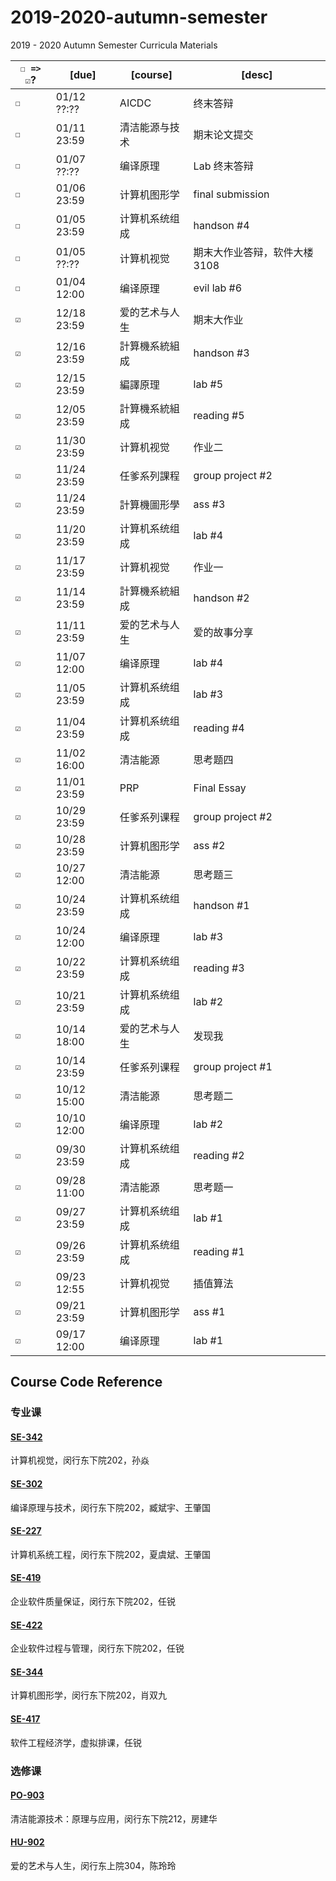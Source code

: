 # 2019-2020-autumn-semester
2019 - 2020 Autumn Semester Curricula Materials


| `☐ => ☑`? | [due]       | [course] | [desc]           |
| ------- | ----------- | -------- | ---------------- |
| `☐`   | 01/12 ??:?? | AICDC   | 终末答辩 |
| `☐`   | 01/11 23:59 | 清洁能源与技术   | 期末论文提交 |
| `☐`   | 01/07 ??:?? | 编译原理   | Lab 终末答辩 |
| `☐`   | 01/06 23:59 | 计算机图形学   | final submission |
| `☐`   | 01/05 23:59 | 计算机系统组成   | handson #4 |
| `☐`   | 01/05 ??:?? | 计算机视觉   | 期末大作业答辩，软件大楼 3108 |
| `☐`   | 01/04 12:00 | 编译原理   | evil lab #6 |
| `☑`   | 12/18 23:59 | 爱的艺术与人生   | 期末大作业 |
| `☑`   | 12/16 23:59 | 計算機系統組成   | handson #3 |
| `☑`   | 12/15 23:59 | 編譯原理   | lab #5 |
| `☑`   | 12/05 23:59 | 計算機系統組成   | reading #5 |
| `☑`   | 11/30 23:59 | 计算机视觉   | 作业二 |
| `☑`   | 11/24 23:59 | 任爹系列課程   | group project #2 |
| `☑`   | 11/24 23:59 | 計算機圖形學   | ass #3 |
| `☑`   | 11/20 23:59 | 计算机系统组成   | lab #4 |
| `☑`   | 11/17 23:59 | 计算机视觉   | 作业一 |
| `☑`   | 11/14 23:59 | 計算機系統組成   | handson #2 |
| `☑`   | 11/11 23:59 | 爱的艺术与人生   | 爱的故事分享 |
| `☑`   | 11/07 12:00 | 编译原理   | lab #4 |
| `☑`   | 11/05 23:59 | 计算机系统组成   | lab #3 |
| `☑`   | 11/04 23:59 | 计算机系统组成   | reading #4 |
| `☑`   | 11/02 16:00 | 清洁能源   | 思考题四 |
| `☑`   | 11/01 23:59 | PRP   | Final Essay |
| `☑`   | 10/29 23:59 | 任爹系列课程   | group project #2 |
| `☑`   | 10/28 23:59 | 计算机图形学   | ass #2 |
| `☑`   | 10/27 12:00 | 清洁能源   | 思考题三 |
| `☑`   | 10/24 23:59 | 计算机系统组成   | handson #1 |
| `☑`   | 10/24 12:00 | 编译原理   | lab #3 |
| `☑`   | 10/22 23:59 | 计算机系统组成   | reading #3 |
| `☑`   | 10/21 23:59 | 计算机系统组成   | lab #2 |
| `☑`   | 10/14 18:00 | 爱的艺术与人生  | 发现我              |
| `☑`   | 10/14 23:59 | 任爹系列课程   | group project #1 |
| `☑`   | 10/12 15:00 | 清洁能源     | 思考题二             |
| `☑`   | 10/10 12:00 | 编译原理     | lab #2           |
| `☑`   | 09/30 23:59 | 计算机系统组成  | reading #2       |
| `☑`   | 09/28 11:00 | 清洁能源     | 思考题一             |
| `☑`   | 09/27 23:59 | 计算机系统组成  | lab #1           |
| `☑`   | 09/26 23:59 | 计算机系统组成  | reading #1       |
| `☑`   | 09/23 12:55 | 计算机视觉    | 插值算法             |
| `☑`   | 09/21 23:59 | 计算机图形学   | ass #1           |
| `☑`   | 09/17 12:00 | 编译原理     | lab #1              |


## Course Code Reference

### 专业课

#### [SE-342](https://github.com/yuetsin/2019-2020-autumn-semester/tree/master/SE-342)

计算机视觉，闵行东下院202，孙焱

#### [SE-302](https://github.com/yuetsin/2019-2020-autumn-semester/tree/master/SE-302)

编译原理与技术，闵行东下院202，臧斌宇、王肇国

#### [SE-227](https://github.com/yuetsin/2019-2020-autumn-semester/tree/master/SE-227)

计算机系统工程，闵行东下院202，夏虞斌、王肇国

#### [SE-419](https://github.com/yuetsin/2019-2020-autumn-semester/tree/master/SE-419)

企业软件质量保证，闵行东下院202，任锐

#### [SE-422](https://github.com/yuetsin/2019-2020-autumn-semester/tree/master/SE-422)

企业软件过程与管理，闵行东下院202，任锐

#### [SE-344](https://github.com/yuetsin/2019-2020-autumn-semester/tree/master/SE-344)

计算机图形学，闵行东下院202，肖双九

#### [SE-417](https://github.com/yuetsin/2019-2020-autumn-semester/tree/master/SE-417)

软件工程经济学，虚拟排课，任锐

### 选修课

#### [PO-903](https://github.com/yuetsin/2019-2020-autumn-semester/tree/master/PO-903)

清洁能源技术：原理与应用，闵行东下院212，房建华

#### [HU-902](https://github.com/yuetsin/HU-902)

爱的艺术与人生，闵行东上院304，陈玲玲
